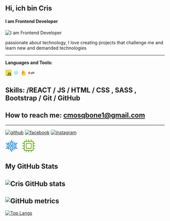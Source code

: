 ## Hi,  ich bin Cris
#### I am Frontend Developer 
![I am Frontend Developer ](https://ibb.co/1LhFyXP)

passionate about technology, I love creating projects that challenge me and learn new and demanded technologies

---

**Languages and Tools:**  

<code><img height="20" src="https://raw.githubusercontent.com/github/explore/80688e429a7d4ef2fca1e82350fe8e3517d3494d/topics/javascript/javascript.png"></code>
<code><img height="20" src="https://raw.githubusercontent.com/github/explore/80688e429a7d4ef2fca1e82350fe8e3517d3494d/topics/react/react.png"></code>
<code><img height="20" src="https://raw.githubusercontent.com/github/explore/80688e429a7d4ef2fca1e82350fe8e3517d3494d/topics/firebase/firebase.png"></code>
<code><img height="20" src="https://raw.githubusercontent.com/github/explore/80688e429a7d4ef2fca1e82350fe8e3517d3494d/topics/git/git.png"></code>

## Skills: /REACT / JS / HTML / CSS , SASS , Bootstrap / Git / GitHub
## How to reach me: cmosqbone1@gmail.com 

---

[<img src='https://cdn.jsdelivr.net/npm/simple-icons@3.0.1/icons/github.svg' alt='github' height='40'>](https://github.com/Cris-DE)  [<img src='https://cdn.jsdelivr.net/npm/simple-icons@3.0.1/icons/facebook.svg' alt='facebook' height='40'>](https://www.facebook.com/cristian.mosquera.9279807)  [<img src='https://cdn.jsdelivr.net/npm/simple-icons@3.0.1/icons/instagram.svg' alt='instagram' height='40'>](https://www.instagram.com/chrisdevelopergermany/)  

<a href='https://archiveprogram.github.com/'><img src='https://raw.githubusercontent.com/acervenky/animated-github-badges/master/assets/acbadge.gif' width='40' height='40'></a> <a href='https://docs.github.com/en/developers'><img src='https://raw.githubusercontent.com/acervenky/animated-github-badges/master/assets/devbadge.gif' width='40' height='40'></a> 


## My GitHub Stats
![Cris GitHub stats](https://github-readme-stats.vercel.app/api?username=Cris-DE&bg_color=30,e96443,904e95&title_color=fff&text_color=fff)
---
![GitHub metrics](https://metrics.lecoq.io/Cris-DE)
---
[![Top Langs](https://github-readme-stats.vercel.app/api/top-langs/?username=Cris-DE)](https://github.com/Cris-DE/github-readme-stats)




